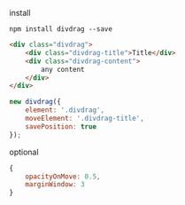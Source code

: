 install

`npm install divdrag --save`

```html
<div class="divdrag">
    <div class="divdrag-title">Title</div>
    <div class="divdrag-content">
        any content
    </div>
</div>
```


```javascript
new divdrag({
    element: '.divdrag', 
    moveElement: '.divdrag-title',
    savePosition: true
});
```

optional
```javascript
{
    opacityOnMove: 0.5,
    marginWindow: 3
}
```

